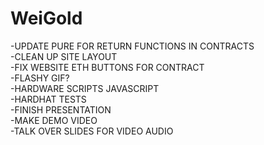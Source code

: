 # WeiGold
-UPDATE PURE FOR RETURN FUNCTIONS IN CONTRACTS\
-CLEAN UP SITE LAYOUT\
-FIX WEBSITE ETH BUTTONS FOR CONTRACT\
-FLASHY GIF?\
-HARDWARE SCRIPTS JAVASCRIPT\
-HARDHAT TESTS\
-FINISH PRESENTATION\
-MAKE DEMO VIDEO\
-TALK OVER SLIDES FOR VIDEO AUDIO

